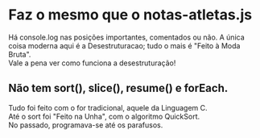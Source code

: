 # Faz o mesmo que o notas-atletas.js
Há console.log nas posições importantes, comentados ou não. 
A única coisa moderna aqui é a Desestruturacao; 
tudo o mais é "Feito à Moda Bruta".<br>
Vale a pena ver como funciona a desestruturação!
## Não tem sort(), slice(), resume() e forEach.<br>
Tudo foi feito com o for tradicional, aquele da Linguagem C.<br>
Até o sort foi "Feito na Unha", com o algoritmo QuickSort.<br>
No passado, programava-se até os parafusos.<br>